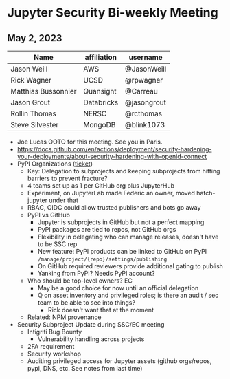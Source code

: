 # Jupyter Security Bi-weekly Meeting

## May 2, 2023

| Name               | affiliation| username         |
| -------------------| -----------| -----------------|
| Jason Weill        | AWS        | @JasonWeill      |
| Rick Wagner        | UCSD       | @rpwagner        |
| Matthias Bussonnier| Quansight  | @Carreau         |
| Jason Grout        | Databricks | @jasongrout      |
| Rollin Thomas      | NERSC      | @rcthomas        |
| Steve Silvester    | MongoDB    | @blink1073       |


* Joe Lucas OOTO for this meeting. See you in Paris.
* https://docs.github.com/en/actions/deployment/security-hardening-your-deployments/about-security-hardening-with-openid-connect
* PyPI Organizations ([ticket](https://github.com/jupyter/security/issues/61))
    * Key: Delegation to subprojects and keeping subprojects from hitting barriers to prevent fracture?
    * 4 teams set up as 1 per GitHub org plus JupyterHub
    * Experiment, on JupyterLab made Federic an owner, moved hatch-jupyter under that
    * RBAC, OIDC could allow trusted publishers and bots go away
    * PyPI vs GitHub
        * Jupyter is subprojects in GitHub but not a perfect mapping
        * PyPI packages are tied to repos, not GitHub orgs
        * Flexibility in delegating who can manage releases, doesn't have to be SSC rep
        * New feature: PyPI products can be linked to GitHub on PyPI `/manage/project/{repo}/settings/publishing`
        * On GitHub required reviewers provide additional gating to publish
        * Yanking from PyPI?  Needs PyPI account?
    * Who should be top-level owners?  EC
        * May be a good choice for now until an official delegation
        * Q on asset inventory and privileged roles; is there an audit / sec team to be able to see into things?
            * Rick doesn't want that at the moment
    * Related: NPM provenance
* Security Subproject Update during SSC/EC meeting
    * Intigriti Bug Bounty
        * Vulnerability handling across projects
    * 2FA requirement
    * Security workshop
    * Auditing privileged access for Jupyter assets (github orgs/repos, pypi, DNS, etc. See notes from last time)
